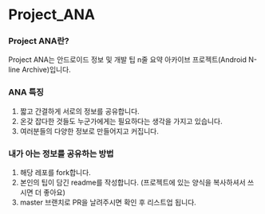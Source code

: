 # Project_ANA
### Project ANA란?
Project ANA는 안드로이드 정보 및 개발 팁 n줄 요약 아카이브 프로젝트(Android N-line Archive)입니다.

### ANA 특징
1. 짧고 간결하게 서로의 정보를 공유합니다.
2. 온갖 잡다한 것들도 누군가에게는 필요하다는 생각을 가지고 있습니다.
3. 여러분들의 다양한 정보로 만들어지고 커집니다.

### 내가 아는 정보를 공유하는 방법
1. 해당 레포를 fork합니다.
2. 본인의 팁이 담긴 readme를 작성합니다. (프로젝트에 있는 양식을 복사하셔서 쓰시면 더 좋아요)
3. master 브랜치로 PR을 날려주시면 확인 후 리스트업 됩니다. 
